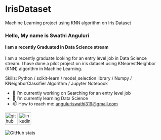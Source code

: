 # IrisDataset
Machine Learning project using KNN algorithm on Iris Dataset
### Hello, My name is Swathi Anguluri
#### I am a recently Graduated in Data Science stream
I am a recently graduate looking for an entry level job in Data Science stream. I have done a pilot project on iris dataset using KNearestNeighbor (KNN) algorithm in Machine Learning. 

Skills: Python / scikit-learn / model_selection library / Numpy / KNeighborClassifier Algorithm /  Jupyter Notebook

- 🔭 I’m currently working on Searching for an entry level job 
- 🌱 I’m currently learning Data Science 
- 📫 How to reach me: anguluriswathi319@gmail.com 


[<img src='https://cdn.jsdelivr.net/npm/simple-icons@3.0.1/icons/github.svg' alt='github' height='40'>](https://github.com/Swathi182)  [<img src='https://cdn.jsdelivr.net/npm/simple-icons@3.0.1/icons/linkedin.svg' alt='linkedin' height='40'>](https://www.linkedin.com/in/www.linkedin.com/in/swathi-anguluri-8b0503251/)  

![GitHub stats](https://github-readme-stats.vercel.app/api?username=Swathi182&show_icons=true)  


